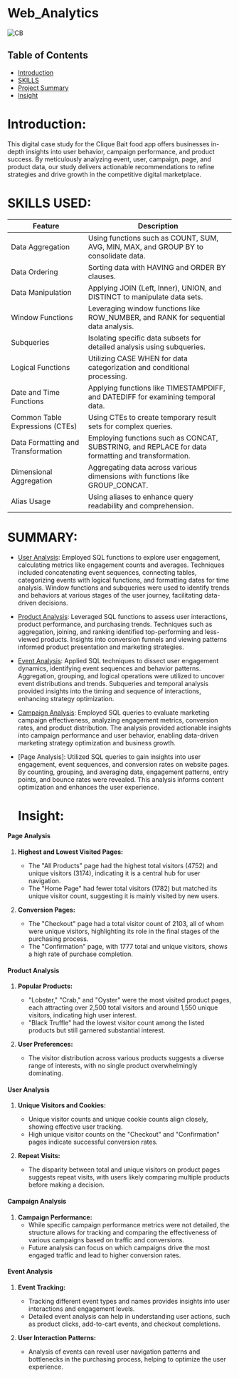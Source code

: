 # Web_Analytics

![CB](https://github.com/madhavyawale7/Web_Analytics/assets/159420665/1107fd73-44d3-48b3-b907-ec9fa623e0ee)

## Table of Contents

- [Introduction](#Introduction)
- [SKILLS](#SKILLS-USED)
- [Project Summary](#SUMMARY)
- [Insight](#Insight)

# Introduction:

This digital case study for the Clique Bait food app offers businesses in-depth insights into user behavior, campaign performance, and product success. By meticulously analyzing event, user, campaign, page, and product data, our study delivers actionable recommendations to refine strategies and drive growth in the competitive digital marketplace.

# SKILLS USED:

| Feature                            | Description                                                                      |
|------------------------------------|----------------------------------------------------------------------------------|
| Data Aggregation                   | Using functions such as COUNT, SUM, AVG, MIN, MAX, and GROUP BY to consolidate data. |
| Data Ordering                      | Sorting data with HAVING and ORDER BY clauses.                                   |
| Data Manipulation                  | Applying JOIN (Left, Inner), UNION, and DISTINCT to manipulate data sets. |
| Window Functions                   | Leveraging window functions like ROW_NUMBER, and RANK for sequential data analysis. |
| Subqueries                         | Isolating specific data subsets for detailed analysis using subqueries.          |
| Logical Functions                  | Utilizing CASE WHEN for data categorization and conditional processing.          |
| Date and Time Functions            | Applying functions like TIMESTAMPDIFF, and DATEDIFF for examining temporal data. |
| Common Table Expressions (CTEs)    | Using CTEs to create temporary result sets for complex queries.                  |
| Data Formatting and Transformation | Employing functions such as CONCAT, SUBSTRING, and REPLACE for data formatting and transformation. |
| Dimensional Aggregation            | Aggregating data across various dimensions with functions like GROUP_CONCAT.     |
| Alias Usage                        | Using aliases to enhance query readability and comprehension.              |




# SUMMARY:

+ [User Analysis](https://github.com/madhavyawale7/Web_Analytics/tree/main/User%20Analysis): Employed SQL functions to explore user engagement, calculating metrics like engagement counts and averages. Techniques included concatenating event sequences, connecting tables, categorizing events with logical functions, and formatting dates for time analysis. Window functions and subqueries were used to identify trends and behaviors at various stages of the user journey, facilitating data-driven decisions.

+ [Product Analysis](https://github.com/madhavyawale7/Web_Analytics/tree/main/Product%20Analysis): Leveraged SQL functions to assess user interactions, product performance, and purchasing trends. Techniques such as aggregation, joining, and ranking identified top-performing and less-viewed products. Insights into conversion funnels and viewing patterns informed product presentation and marketing strategies.

+ [Event Analysis](https://github.com/madhavyawale7/Web_Analytics/tree/main/Event%20Analysis): Applied SQL techniques to dissect user engagement dynamics, identifying event sequences and behavior patterns. Aggregation, grouping, and logical operations were utilized to uncover event distributions and trends. Subqueries and temporal analysis provided insights into the timing and sequence of interactions, enhancing strategy optimization.

+ [Campaign Analysis](https://github.com/madhavyawale7/Web_Analytics/tree/main/Campaign%20Analysis): Employed SQL queries to evaluate marketing campaign effectiveness, analyzing engagement metrics, conversion rates, and product distribution. The analysis provided actionable insights into campaign performance and user behavior, enabling data-driven marketing strategy optimization and business growth.

+ [Page Analysis]: Utilized SQL queries to gain insights into user engagement, event sequences, and conversion rates on website pages. By counting, grouping, and averaging data, engagement patterns, entry points, and bounce rates were revealed. This analysis informs content optimization and enhances the user experience.

  # Insight:

#### Page Analysis
1. **Highest and Lowest Visited Pages:**
   - The "All Products" page had the highest total visitors (4752) and unique visitors (3174), indicating it is a central hub for user navigation.
   - The "Home Page" had fewer total visitors (1782) but matched its unique visitor count, suggesting it is mainly visited by new users.

2. **Conversion Pages:**
   - The "Checkout" page had a total visitor count of 2103, all of whom were unique visitors, highlighting its role in the final stages of the purchasing process.
   - The "Confirmation" page, with 1777 total and unique visitors, shows a high rate of purchase completion.

#### Product Analysis
1. **Popular Products:**
   - "Lobster," "Crab," and "Oyster" were the most visited product pages, each attracting over 2,500 total visitors and around 1,550 unique visitors, indicating high user interest.
   - "Black Truffle" had the lowest visitor count among the listed products but still garnered substantial interest.

2. **User Preferences:**
   - The visitor distribution across various products suggests a diverse range of interests, with no single product overwhelmingly dominating.

#### User Analysis
1. **Unique Visitors and Cookies:**
   - Unique visitor counts and unique cookie counts align closely, showing effective user tracking.
   - High unique visitor counts on the "Checkout" and "Confirmation" pages indicate successful conversion rates.

2. **Repeat Visits:**
   - The disparity between total and unique visitors on product pages suggests repeat visits, with users likely comparing multiple products before making a decision.

#### Campaign Analysis
1. **Campaign Performance:**
   - While specific campaign performance metrics were not detailed, the structure allows for tracking and comparing the effectiveness of various campaigns based on traffic and conversions.
   - Future analysis can focus on which campaigns drive the most engaged traffic and lead to higher conversion rates.

#### Event Analysis
1. **Event Tracking:**
   - Tracking different event types and names provides insights into user interactions and engagement levels.
   - Detailed event analysis can help in understanding user actions, such as product clicks, add-to-cart events, and checkout completions.

2. **User Interaction Patterns:**
   - Analysis of events can reveal user navigation patterns and bottlenecks in the purchasing process, helping to optimize the user experience.



